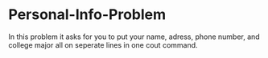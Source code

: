 # Personal-Info-Problem
In this problem it asks for you to put your name, adress, phone number, and college major all on seperate lines in one cout command.
